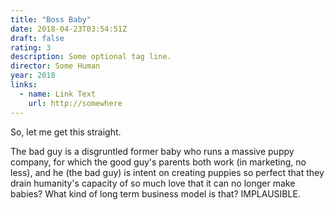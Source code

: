 ```yaml
---
title: "Boss Baby"
date: 2018-04-23T03:54:51Z
draft: false
rating: 3
description: Some optional tag line.
director: Some Human
year: 2018
links:
  - name: Link Text
    url: http://somewhere
---
```


So, let me get this straight.

The bad guy is a disgruntled former baby who runs a massive puppy company, for which the good guy's parents both work (in marketing, no less), and he (the bad guy) is intent on creating puppies so perfect that they drain humanity's capacity of so much love that it can no longer make babies? What kind of long term business model is that? IMPLAUSIBLE.

